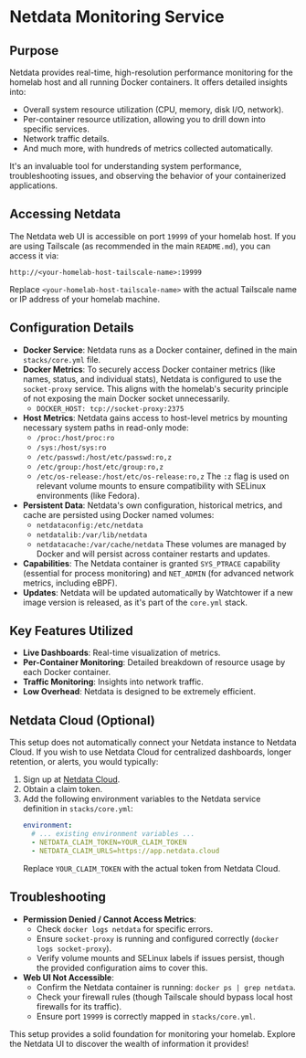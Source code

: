 # Netdata Monitoring Service

## Purpose

Netdata provides real-time, high-resolution performance monitoring for the homelab host and all running Docker containers. It offers detailed insights into:

- Overall system resource utilization (CPU, memory, disk I/O, network).
- Per-container resource utilization, allowing you to drill down into specific services.
- Network traffic details.
- And much more, with hundreds of metrics collected automatically.

It's an invaluable tool for understanding system performance, troubleshooting issues, and observing the behavior of your containerized applications.

## Accessing Netdata

The Netdata web UI is accessible on port `19999` of your homelab host. If you are using Tailscale (as recommended in the main `README.md`), you can access it via:

`http://<your-homelab-host-tailscale-name>:19999`

Replace `<your-homelab-host-tailscale-name>` with the actual Tailscale name or IP address of your homelab machine.

## Configuration Details

- **Docker Service**: Netdata runs as a Docker container, defined in the main `stacks/core.yml` file.
- **Docker Metrics**: To securely access Docker container metrics (like names, status, and individual stats), Netdata is configured to use the `socket-proxy` service. This aligns with the homelab's security principle of not exposing the main Docker socket unnecessarily.
  - `DOCKER_HOST: tcp://socket-proxy:2375`
- **Host Metrics**: Netdata gains access to host-level metrics by mounting necessary system paths in read-only mode:
  - `/proc:/host/proc:ro`
  - `/sys:/host/sys:ro`
  - `/etc/passwd:/host/etc/passwd:ro,z`
  - `/etc/group:/host/etc/group:ro,z`
  - `/etc/os-release:/host/etc/os-release:ro,z`
    The `:z` flag is used on relevant volume mounts to ensure compatibility with SELinux environments (like Fedora).
- **Persistent Data**: Netdata's own configuration, historical metrics, and cache are persisted using Docker named volumes:
  - `netdataconfig:/etc/netdata`
  - `netdatalib:/var/lib/netdata`
  - `netdatacache:/var/cache/netdata`
    These volumes are managed by Docker and will persist across container restarts and updates.
- **Capabilities**: The Netdata container is granted `SYS_PTRACE` capability (essential for process monitoring) and `NET_ADMIN` (for advanced network metrics, including eBPF).
- **Updates**: Netdata will be updated automatically by Watchtower if a new image version is released, as it's part of the `core.yml` stack.

## Key Features Utilized

- **Live Dashboards**: Real-time visualization of metrics.
- **Per-Container Monitoring**: Detailed breakdown of resource usage by each Docker container.
- **Traffic Monitoring**: Insights into network traffic.
- **Low Overhead**: Netdata is designed to be extremely efficient.

## Netdata Cloud (Optional)

This setup does not automatically connect your Netdata instance to Netdata Cloud. If you wish to use Netdata Cloud for centralized dashboards, longer retention, or alerts, you would typically:

1.  Sign up at [Netdata Cloud](https://app.netdata.cloud/).
2.  Obtain a claim token.
3.  Add the following environment variables to the Netdata service definition in `stacks/core.yml`:
    ```yaml
    environment:
      # ... existing environment variables ...
      - NETDATA_CLAIM_TOKEN=YOUR_CLAIM_TOKEN
      - NETDATA_CLAIM_URLS=https://app.netdata.cloud
    ```
    Replace `YOUR_CLAIM_TOKEN` with the actual token from Netdata Cloud.

## Troubleshooting

- **Permission Denied / Cannot Access Metrics**:
  - Check `docker logs netdata` for specific errors.
  - Ensure `socket-proxy` is running and configured correctly (`docker logs socket-proxy`).
  - Verify volume mounts and SELinux labels if issues persist, though the provided configuration aims to cover this.
- **Web UI Not Accessible**:
  - Confirm the Netdata container is running: `docker ps | grep netdata`.
  - Check your firewall rules (though Tailscale should bypass local host firewalls for its traffic).
  - Ensure port `19999` is correctly mapped in `stacks/core.yml`.

This setup provides a solid foundation for monitoring your homelab. Explore the Netdata UI to discover the wealth of information it provides!
